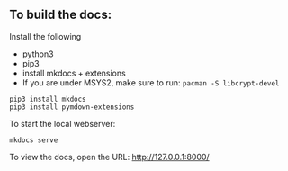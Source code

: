 ## To build the docs:

Install the following

- python3
- pip3
- install mkdocs + extensions
- If you are under MSYS2, make sure to run: `pacman -S libcrypt-devel`

```
pip3 install mkdocs
pip3 install pymdown-extensions
```

To start the local webserver:

```
mkdocs serve
```

To view the docs, open the URL: http://127.0.0.1:8000/

